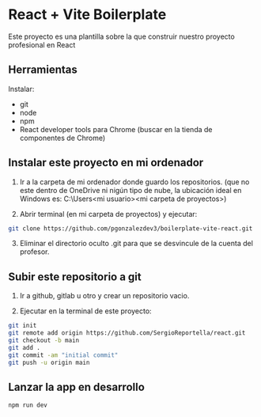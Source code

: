 # React + Vite Boilerplate

Este proyecto es una plantilla sobre la que construir nuestro proyecto profesional en React

## Herramientas

Instalar:

- git
- node
- npm
- React developer tools para Chrome (buscar en la tienda de componentes de Chrome)

## Instalar este proyecto en mi ordenador

1. Ir a la carpeta de mi ordenador donde guardo los repositorios. (que no este dentro de OneDrive ni nigún tipo de nube, la ubicación ideal en Windows es: C:\\Users\<mi usuario>\<mi carpeta de proyectos>)

2. Abrir terminal (en mi carpeta de proyectos) y ejecutar:

```bash
git clone https://github.com/pgonzalezdev3/boilerplate-vite-react.git
```

3. Eliminar el directorio oculto .git para que se desvincule de la cuenta del profesor.

## Subir este repositorio a git

1. Ir a github, gitlab u otro y crear un repositorio vacio.

2. Ejecutar en la terminal de este proyecto:

```bash
git init
git remote add origin https://github.com/SergioReportella/react.git
git checkout -b main
git add .
git commit -am "initial commit"
git push -u origin main
```

## Lanzar la app en desarrollo

```bash
npm run dev
```
